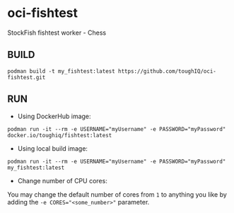 # oci-fishtest
StockFish fishtest worker - Chess

## BUILD
`podman build -t my_fishtest:latest https://github.com/toughIQ/oci-fishtest.git`

## RUN 
- Using DockerHub image:

`podman run -it --rm -e USERNAME="myUsername" -e PASSWORD="myPassword" docker.io/toughiq/fishtest:latest`

- Using local build image:

`podman run -it --rm -e USERNAME="myUsername" -e PASSWORD="myPassword" my_fishtest:latest`

- Change number of CPU cores:

You may change the default number of cores from `1` to anything you like by adding the `-e CORES="<some_number>"` parameter.
